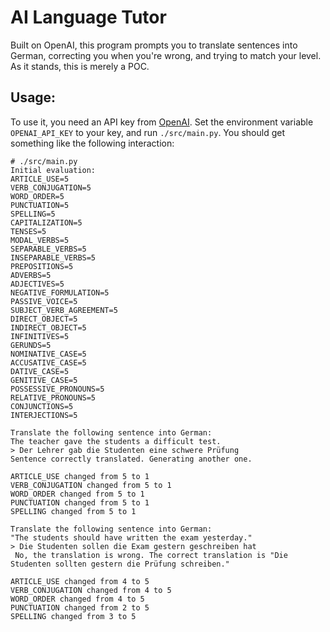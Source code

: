 # AI Language Tutor
Built on OpenAI, this program prompts you to translate sentences into German, correcting you when you're wrong, and trying to match your level.
As it stands, this is merely a POC.

## Usage:
To use it, you need an API key from [OpenAI](https://platform.openai.com/).
Set the environment variable `OPENAI_API_KEY` to your key, and run `./src/main.py`.
You should get something like the following interaction:
```
# ./src/main.py
Initial evaluation:
ARTICLE_USE=5
VERB_CONJUGATION=5
WORD_ORDER=5
PUNCTUATION=5
SPELLING=5
CAPITALIZATION=5
TENSES=5
MODAL_VERBS=5
SEPARABLE_VERBS=5
INSEPARABLE_VERBS=5
PREPOSITIONS=5
ADVERBS=5
ADJECTIVES=5
NEGATIVE_FORMULATION=5
PASSIVE_VOICE=5
SUBJECT_VERB_AGREEMENT=5
DIRECT_OBJECT=5
INDIRECT_OBJECT=5
INFINITIVES=5
GERUNDS=5
NOMINATIVE_CASE=5
ACCUSATIVE_CASE=5
DATIVE_CASE=5
GENITIVE_CASE=5
POSSESSIVE_PRONOUNS=5
RELATIVE_PRONOUNS=5
CONJUNCTIONS=5
INTERJECTIONS=5

Translate the following sentence into German:
The teacher gave the students a difficult test.
> Der Lehrer gab die Studenten eine schwere Prüfung
Sentence correctly translated. Generating another one.

ARTICLE_USE changed from 5 to 1
VERB_CONJUGATION changed from 5 to 1
WORD_ORDER changed from 5 to 1
PUNCTUATION changed from 5 to 1
SPELLING changed from 5 to 1

Translate the following sentence into German:
"The students should have written the exam yesterday."
> Die Studenten sollen die Exam gestern geschreiben hat
 No, the translation is wrong. The correct translation is "Die Studenten sollten gestern die Prüfung schreiben."

ARTICLE_USE changed from 4 to 5
VERB_CONJUGATION changed from 4 to 5
WORD_ORDER changed from 4 to 5
PUNCTUATION changed from 2 to 5
SPELLING changed from 3 to 5
```
